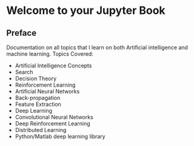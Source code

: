 # Welcome to your Jupyter Book


## Preface
Documentation on all topics that I learn on both Artificial intelligence and machine learning.
Topics Covered:
- Artificial Intelligence Concepts
- Search
- Decision Theory
- Reinforcement Learning
- Artificial Neural Networks
- Back-propagation
- Feature Extraction
- Deep Learning
- Convolutional Neural Networks
- Deep Reinforcement Learning
- Distributed Learning
- Python/Matlab deep learning library